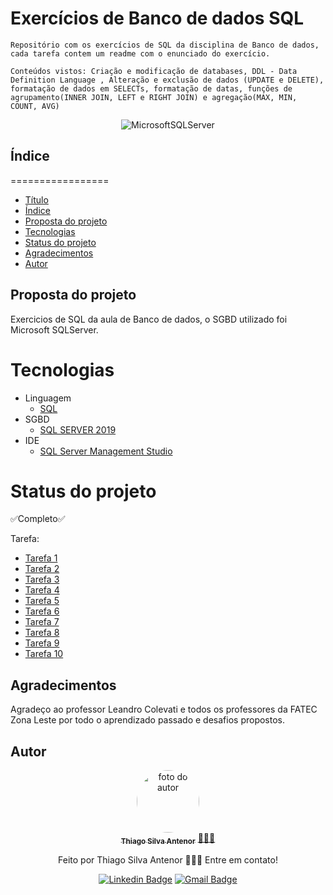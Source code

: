 # Exercícios de Banco de dados SQL

`Repositório com os exercícios de SQL da disciplina de Banco de dados, cada tarefa contem um readme com o enunciado do exercício.`

`Conteúdos vistos: Criação e modificação de databases, DDL - Data Definition Language , Alteração e exclusão de dados (UPDATE e DELETE), formatação de dados em SELECTs, formatação de datas, funções de agrupamento(INNER JOIN, LEFT e RIGHT JOIN) e agregação(MAX, MIN, COUNT, AVG)`

<div align="center">
  
![MicrosoftSQLServer](https://img.shields.io/badge/Microsoft%20SQL%20Server-CC2927?style=for-the-badge&logo=microsoft%20sql%20server&logoColor=white)

</div>

## Índice
=================
<!--ts-->
* [Título](#exercicios-de-banco-de-dados-sql)
* [Índice](#índice)
* [Proposta do projeto](#proposta-do-projeto)
* [Tecnologias](#tecnologias)
* [Status do projeto](#status-do-projeto)
* [Agradecimentos](#agradecimentos)
* [Autor](#autor)
<!--te-->


## Proposta do projeto
Exercicios de SQL da aula de Banco de dados, o SGBD utilizado foi Microsoft SQLServer.

# Tecnologias
- Linguagem
  - [SQL](https://www.w3schools.com/sql/)
- SGBD
  - [SQL SERVER 2019](https://www.microsoft.com/pt-br/sql-server/sql-server-2019)
- IDE
  - [SQL Server Management Studio](https://learn.microsoft.com/en-us/sql/ssms/download-sql-server-management-studio-ssms?view=sql-server-ver16)  

# Status do projeto
✅Completo✅

Tarefa:
- [Tarefa 1](https://github.com/thiagosilvaantenor/Banco_de_Dados_Exercicios/tree/main/tarefa_01)
- [Tarefa 2](https://github.com/thiagosilvaantenor/Banco_de_Dados_Exercicios/tree/main/tarefa_02)
- [Tarefa 3](https://github.com/thiagosilvaantenor/Banco_de_Dados_Exercicios/tree/main/tarefa_03)
- [Tarefa 4](https://github.com/thiagosilvaantenor/Banco_de_Dados_Exercicios/tree/main/tarefa_04)
- [Tarefa 5](https://github.com/thiagosilvaantenor/Banco_de_Dados_Exercicios/tree/main/tarefa_05)
- [Tarefa 6](https://github.com/thiagosilvaantenor/Banco_de_Dados_Exercicios/tree/main/tarefa_06)
- [Tarefa 7](https://github.com/thiagosilvaantenor/Banco_de_Dados_Exercicios/tree/main/tarefa_07)
- [Tarefa 8](https://github.com/thiagosilvaantenor/Banco_de_Dados_Exercicios/tree/main/tarefa_08)
- [Tarefa 9](https://github.com/thiagosilvaantenor/Banco_de_Dados_Exercicios/tree/main/tarefa_09)
- [Tarefa 10](https://github.com/thiagosilvaantenor/Banco_de_Dados_Exercicios/tree/main/tarefa_10)

## Agradecimentos
Agradeço ao professor Leandro Colevati e todos os professores da FATEC Zona Leste por todo o aprendizado passado e desafios propostos.

## Autor

<div align="center">
<a href="https://www.linkedin.com/in/thiago-antenor/">
<img style="border-radius: 50%;" src="https://avatars.githubusercontent.com/u/99970279?v=4" width="100px;" alt="foto do autor"/>
 <br />
 <sub><b>Thiago Silva Antenor</b></sub></a> <a href="https://www.linkedin.com/in/thiago-antenor/" title="Linkedin"> 🧑🏾‍💻</a>


Feito por Thiago Silva Antenor 👨🏾‍💻 Entre em contato!

[![Linkedin Badge](https://img.shields.io/badge/-Thiago-blue?style=flat-square&logo=Linkedin&logoColor=white&link=https://www.linkedin.com/in/thiago-antenor/)](https://www.linkedin.com/in/thiago-antenor/) 
[![Gmail Badge](https://img.shields.io/badge/-thiagoantenor31@gmail.com-c14438?style=flat-square&logo=Gmail&logoColor=white&link=mailto:thiagoantenor31.com)](mailto:thiagoantenor31.com)
</div>
